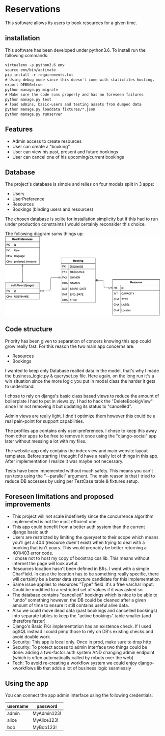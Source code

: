 # Reservations
This software allows its users to book resources for a given time.

## installation
This software has been developed under python3.6. To install run the 
following commands:

```shell
virtualenv -p python3.6 env
source env/bin/activate
pip install -r requirements.txt
# Using debug mode since this doesn't come with staticfiles hosting.
export DEBUG=true 
python manage.py migrate
# Make sure the code runs properly and has no foreseen failures
python manage.py test
# load admins, basic-users and testing assets from dumped data
python manage.py loaddata fixtures/*.json
python manage.py runserver
```

## Features
- Admin access to create resources
- User can create a "booking"
- User can view his past, present and future bookings 
- User can cancel one of his upcoming/current bookings

## Database
The project's database is simple and relies on four models split in 3 apps:

- Users
- UserPreference
- Resources
- Bookings (binding users and resources)

The chosen database is sqlite for installation simplicity but if this had to
run under production constraints I would certainly reconsider this choice.

The following diagram sums things up:
![database-diagram](docs/database-modeling.png)

## Code structure
Priority has been given to separation of concers knowing this app could 
grow really fast. For this reason the two main app concerns are:
- Resources
- Bookings

I wanted to keep only Database realted data in the model, that's why I made 
the business_logic.py & queryset.py file. Here again, on the long run it's a 
win situation since the more logic you put in model class the harder it gets 
to understand.

I chose to rely on django's basic class based views to reduce the amount of 
boilerplate I had to put in views.py. I had to hack the "DeleteBookigView" 
since I'm not removing it but updating its status to "cancelled".

Admin views are really light. I dnd't optimize them however this could be a 
real pain-point for support capabilities.

The profiles app contains only user-preferences. I chose to keep this away from
other apps to be free to remove it once using the "django-social" app later 
without messing a lot with my files.

The website app only contains the index view and main website layout 
templates. Before starting I thought I'd have a really lot of things in this 
app. After implementation I realize it was maybe not necessary.

Tests have been impemented without much safety. This means you can't run 
tests using the "--parallel" argument. The main reason is that I tried to 
reduce DB accesses by using per TestCase table & fixtures setup.

## Foreseen limitations and proposed improvements

- This project will not scale indefinetly since the concurrence algorithm 
implemented is not the most efficient one.
- This app could benefit from a better auth system than the current django 
basic auth
- Users are restricted by limiting the queryset to their scope which means 
you'll get a 404 (resource doen't exist) when trying to deal with a booking 
that isn't yours. This would probably be better returning a 401/403 error code.
- I chose not to host my copy of boostrap css lib. This means without 
internet the page will look awful.
- Resources location hasn't been defined in BRs. I went with a simple 
CharField. In case the location has to be something really specific, there 
will certainly be a better data structure candidate for this implementation
- Same issue applies to resources "Type" field: it's a free varchar input. 
Could be modified to a restricted set of values if it was asked so.
- The database contains "cancelled" bookings which is nice to be able to 
"undo" something however, the DB could be cleaned after a given amount of 
time to ensure it still contains useful alive data.
- Also we could move dead data (past bookings and cancelled bookings) into 
separate tables to keep the "active bookings" table smaller (and therefore 
faster)
- Django's Basic FKs implementation has an existence check. If I used pgSQL 
instead I could pimp those to rely on DB's existing checks and 
avoid double work
- Security: This app is local only. Once in prod, make sure to drop http
- Security: To protect access to admin interface two things could be done: 
adding a two-factor auth system AND changing admin endpoint (which is often 
automatically called by robots over the web)
- Tech: To avoid re-creating a workflow system we could enjoy 
django-xworkflows lib that adds a lot of business logic seamlessly


## Using the app
You can connect the app admin interface using the following credentials:

| username | password    |
|----------|-------------|
| admin    | MyAdmin123! |
| alice    | MyAlice123! |
| bob    | MyBob123! |
